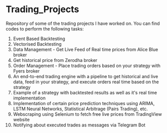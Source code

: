 # Trading_Projects

Repository of some of the trading projects I have worked on. You can find codes to perform the following tasks:

1. Event Based Backtesting
2. Vectorised Backtesting
3. Data Management - Get Live Feed of Real time prices from Alice Blue broker
4. Get historical price from Zerodha broker
5. Order Management - Place trading orders based on your strategy with Fyers broker
6. An end-to-end trading engine with a pipeline to get historical and live data, feed in your strategy, and execute orders real time based on the strategy
7. Example of a strategy with backtested results as well as it's real time implementation
8. Implementation of certain price prediction techniques using ARIMA, LSTM Neural Networks, Statistical Arbitrage (Pairs Trading), etc.
9. Webscraping using Selenium to fetch free live prices from TradingView website
10. Notifying about executed trades as messages via Telegram Bot
